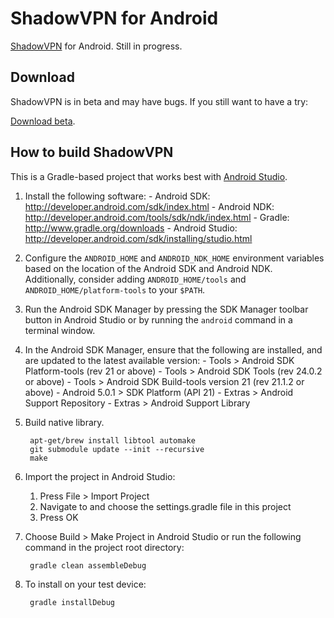 ShadowVPN for Android
=====================

[ShadowVPN] for Android. Still in progress.

Download
--------

ShadowVPN is in beta and may have bugs. If you still want to have a try:

[Download beta].

How to build ShadowVPN
----------------------

This is a Gradle-based project that works best with [Android Studio].

1. Install the following software:
       - Android SDK:
         http://developer.android.com/sdk/index.html
       - Android NDK:
         http://developer.android.com/tools/sdk/ndk/index.html
       - Gradle:
         http://www.gradle.org/downloads
       - Android Studio:
         http://developer.android.com/sdk/installing/studio.html

2. Configure the `ANDROID_HOME` and `ANDROID_NDK_HOME` environment
   variables based on the location of the Android SDK and Android NDK.
   Additionally, consider adding `ANDROID_HOME/tools` and
   `ANDROID_HOME/platform-tools` to your `$PATH`.

3. Run the Android SDK Manager by pressing the SDK Manager toolbar button
   in Android Studio or by running the `android` command in a terminal
   window.

4. In the Android SDK Manager, ensure that the following are installed,
   and are updated to the latest available version:
       - Tools > Android SDK Platform-tools (rev 21 or above)
       - Tools > Android SDK Tools (rev 24.0.2 or above)
       - Tools > Android SDK Build-tools version 21 (rev 21.1.2 or above)
       - Android 5.0.1 > SDK Platform (API 21)
       - Extras > Android Support Repository
       - Extras > Android Support Library

5. Build native library.

        apt-get/brew install libtool automake
        git submodule update --init --recursive
        make

6. Import the project in Android Studio:

    1. Press File > Import Project
    2. Navigate to and choose the settings.gradle file in this project
    3. Press OK

7. Choose Build > Make Project in Android Studio or run the following
    command in the project root directory:

        gradle clean assembleDebug

8. To install on your test device:

        gradle installDebug


[ShadowVPN]: https://github.com/clowwindy/ShadowVPN
[Download beta]: https://play.google.com/store/apps/details?id=clowwindy.shadowvpn
[Android Studio]:http://developer.android.com/sdk/installing/studio.html